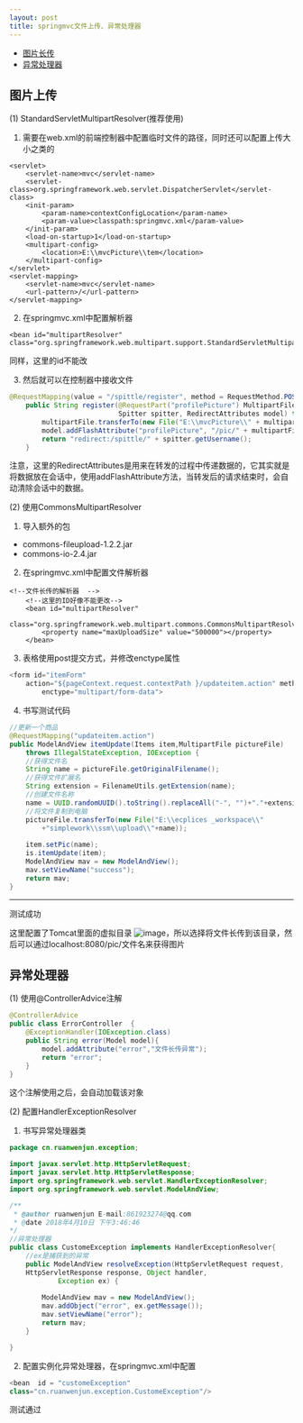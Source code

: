 ```yaml
---
layout: post
title: springmvc文件上传、异常处理器
---
```

* [图片长传](#图片长传)
* [异常处理器](#异常处理器)

## 图片上传

(1) StandardServletMultipartResolver(推荐使用)
1. 需要在web.xml的前端控制器中配置临时文件的路径，同时还可以配置上传大小之类的
```
<servlet>
    <servlet-name>mvc</servlet-name>
    <servlet-class>org.springframework.web.servlet.DispatcherServlet</servlet-class>
    <init-param>
        <param-name>contextConfigLocation</param-name>
        <param-value>classpath:springmvc.xml</param-value>
    </init-param>
    <load-on-startup>1</load-on-startup>
    <multipart-config>
        <location>E:\\mvcPicture\\tem</location>
    </multipart-config>
</servlet>
<servlet-mapping>
    <servlet-name>mvc</servlet-name>
    <url-pattern>/</url-pattern>
</servlet-mapping>
```

2. 在springmvc.xml中配置解析器
```
<bean id="multipartResolver" class="org.springframework.web.multipart.support.StandardServletMultipartResolver"/>
```
同样，这里的id不能改

3. 然后就可以在控制器中接收文件
```java
@RequestMapping(value = "/spittle/register", method = RequestMethod.POST)
    public String register(@RequestPart("profilePicture") MultipartFile multipartFile,
                           Spitter spitter, RedirectAttributes model) throws IOException {
        multipartFile.transferTo(new File("E:\\mvcPicture\\" + multipartFile.getOriginalFilename()));
        model.addFlashAttribute("profilePicture", "/pic/" + multipartFile.getOriginalFilename());
        return "redirect:/spittle/" + spitter.getUsername();
    }
```
注意，这里的RedirectAttributes是用来在转发的过程中传递数据的，它其实就是将数据放在会话中，使用addFlashAttribute方法，当转发后的请求结束时，会自动清除会话中的数据。

(2) 使用CommonsMultipartResolver

1. 导入额外的包
- commons-fileupload-1.2.2.jar
- commons-io-2.4.jar
2. 在springmvc.xml中配置文件解析器

```
<!--文件长传的解析器  -->
    <!--这里的ID好像不能更改-->
	<bean id="multipartResolver" 
	class="org.springframework.web.multipart.commons.CommonsMultipartResolver">
		<property name="maxUploadSize" value="500000"></property>
	</bean>
```
3. 表格使用post提交方式，并修改enctype属性

```java
<form id="itemForm"	
    action="${pageContext.request.contextPath }/updateitem.action" method="post
		enctype="multipart/form-data">
```
4. 书写测试代码

```java
//更新一个商品
@RequestMapping("updateitem.action")
public ModelAndView itemUpdate(Items item,MultipartFile pictureFile)
    throws IllegalStateException, IOException {
    //获得文件名
	String name = pictureFile.getOriginalFilename();
	//获得文件扩展名
	String extension = FilenameUtils.getExtension(name);
	//创建文件名称
	name = UUID.randomUUID().toString().replaceAll("-", "")+"."+extension;
	//将文件复制到电脑
	pictureFile.transferTo(new File("E:\\ecplices _workspace\\"
	    +"simplework\\ssm\\upload\\"+name));
	    
	item.setPic(name);
	is.itemUpdate(item);
	ModelAndView mav = new ModelAndView();
	mav.setViewName("success");
	return mav; 
}
```

---
测试成功

这里配置了Tomcat里面的虚拟目录
![image](https://ruanwenjun.github.io/images/QQ图片20180410161626.png)，所以选择将文件长传到该目录，然后可以通过localhost:8080/pic/文件名来获得图片

## 异常处理器
(1) 使用@ControllerAdvice注解
```java
@ControllerAdvice
public class ErrorController  {
    @ExceptionHandler(IOException.class)
    public String error(Model model){
        model.addAttribute("error","文件长传异常");
        return "error";
    }
}
```
这个注解使用之后，会自动加载该对象

(2) 配置HandlerExceptionResolver

1. 书写异常处理器类

```java
package cn.ruanwenjun.exception;

import javax.servlet.http.HttpServletRequest;
import javax.servlet.http.HttpServletResponse;
import org.springframework.web.servlet.HandlerExceptionResolver;
import org.springframework.web.servlet.ModelAndView;

/**
 * @author ruanwenjun E-mail:861923274@qq.com
 * @date 2018年4月10日 下午3:46:46
*/
//异常处理器
public class CustomeException implements HandlerExceptionResolver{
    //ex是捕获到的异常
	public ModelAndView resolveException(HttpServletRequest request,
	HttpServletResponse response, Object handler,
			Exception ex) {
		
		ModelAndView mav = new ModelAndView();
		mav.addObject("error", ex.getMessage());
		mav.setViewName("error");
		return mav;
	}

}

```
2. 配置实例化异常处理器，在springmvc.xml中配置

```java
<bean  id = "customeException"
class="cn.ruanwenjun.exception.CustomeException"/>
```
测试通过

